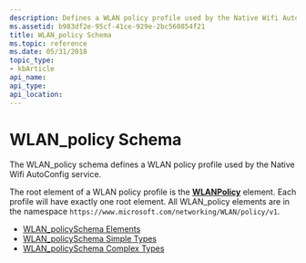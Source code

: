 ```yaml
---
description: Defines a WLAN policy profile used by the Native Wifi AutoConfig service.
ms.assetid: b983df2e-95cf-41ce-929e-2bc560854f21
title: WLAN_policy Schema
ms.topic: reference
ms.date: 05/31/2018
topic_type: 
- kbArticle
api_name: 
api_type: 
api_location: 
---
```


# WLAN\_policy Schema

The WLAN\_policy schema defines a WLAN policy profile used by the Native Wifi AutoConfig service.

The root element of a WLAN policy profile is the [**WLANPolicy**](wlan-policyschema-wlanpolicy-element.md) element. Each profile will have exactly one root element. All WLAN\_policy elements are in the namespace `https://www.microsoft.com/networking/WLAN/policy/v1`.

-   [WLAN\_policySchema Elements](wlan-policyschema-elements.md)
-   [WLAN\_policySchema Simple Types](wlan-policyschema-simple-types.md)
-   [WLAN\_policySchema Complex Types](wlan-policyschema-complex-types.md)

 

 



